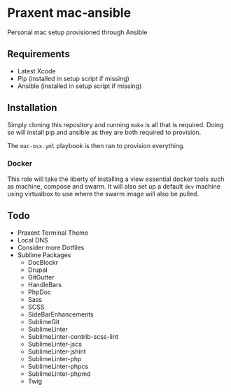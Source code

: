 # Praxent mac-ansible

Personal mac setup provisioned through Ansible

## Requirements

* Latest Xcode
* Pip (installed in setup script if missing)
* Ansible (installed in setup script if missing)

## Installation

Simply cloning this repository and running `make` is all that is required.
Doing so will install pip and ansible as they are both required
to provision.

The `mac-osx.yml` playbook is then ran to provision everything.

### Docker

This role will take the liberty of installing a view essential docker tools such
as machine, compose and swarm. It will also set up a default `dev` machine using
virtualbox to use where the swarm image will also be pulled.

## Todo

* Praxent Terminal Theme
* Local DNS
* Consider more Dotfiles
* Sublime Packages
  * DocBlockr
  * Drupal
  * GitGutter
  * HandleBars
  * PhpDoc
  * Sass
  * SCSS
  * SideBarEnhancements
  * SublimeGit
  * SublimeLinter
  * SublimeLinter-contrib-scss-lint
  * SublimeLinter-jscs
  * SublimeLinter-jshint
  * SublimeLinter-php
  * SublimeLinter-phpcs
  * SublimeLinter-phpmd
  * Twig